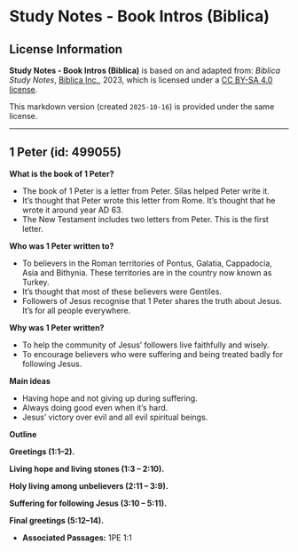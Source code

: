 # Study Notes - Book Intros (Biblica)

## License Information

**Study Notes - Book Intros (Biblica)** is based on and adapted from: _Biblica Study Notes_, [Biblica Inc.](https://www.biblica.com/), 2023, which is licensed under a [CC BY-SA 4.0 license](https://creativecommons.org/licenses/by-sa/4.0/legalcode.en).

This markdown version (created `2025-10-16`) is provided under the same license.



--------------------------------

## 1 Peter (id: 499055)

**What is the book of 1 Peter?**

* The book of 1 Peter is a letter from Peter. Silas helped Peter write it.
* It’s thought that Peter wrote this letter from Rome. It’s thought that he wrote it around year AD 63\.
* The New Testament includes two letters from Peter. This is the first letter.

**Who was 1 Peter written to?**

* To believers in the Roman territories of Pontus, Galatia, Cappadocia, Asia and Bithynia. These territories are in the country now known as Turkey.
* It’s thought that most of these believers were Gentiles.
* Followers of Jesus recognise that 1 Peter shares the truth about Jesus. It’s for all people everywhere.

**Why was 1 Peter written?**

* To help the community of Jesus’ followers live faithfully and wisely.
* To encourage believers who were suffering and being treated badly for following Jesus.

**Main ideas**

* Having hope and not giving up during suffering.
* Always doing good even when it’s hard.
* Jesus’ victory over evil and all evil spiritual beings.

**Outline**

**Greetings (1:1–2\).**

**Living hope and living stones (1:3 – 2:10\).**

**Holy living among unbelievers (2:11 – 3:9\).**

**Suffering for following Jesus (3:10 – 5:11\).**

**Final greetings (5:12–14\).**

* **Associated Passages:** 1PE 1:1

